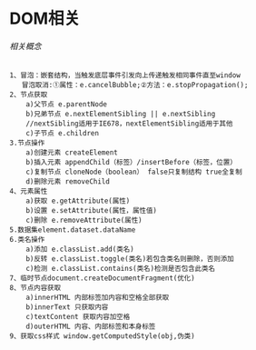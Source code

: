 <!--
 * @version: 1.0.0
 * @Date: 2019-09-26 10:59:36
 * @LastEditTime: 2019-09-26 11:11:52
 -->
# DOM相关

###### 相关概念

    1、冒泡：嵌套结构，当触发底层事件引发向上传递触发相同事件直至window
       冒泡取消:①属性：e.cancelBubble;②方法：e.stopPropagation();
    2、节点获取
        a)父节点 e.parentNode
        b)兄弟节点 e.nextElementSibling || e.nextSibling 
        //nextSibling适用于IE678，nextElementSibling适用于其他
        c)子节点 e.children
    3.节点操作
        a)创建元素 createElement
        b)插入元素 appendChild（标签）/insertBefore（标签，位置）
        c)复制节点 cloneNode（boolean） false只复制结构 true全复制
        d)删除元素 removeChild
    4、元素属性
        a)获取 e.getAttribute(属性)
        b)设置 e.setAttribute(属性，属性值)
        c)删除 e.removeAttribute(属性)
    5.数据集element.dataset.dataName
    6.类名操作
        a)添加 e.classList.add(类名)
        b)反转 e.classList.toggle(类名)若包含类名则删除，否则添加
        c)检测 e.classList.contains(类名)检测是否包含此类名
    7、临时节点document.createDocumentFragment(优化)
    8、节点内容获取
        a)innerHTML 内部标签加内容和空格全部获取
        b)innerText 只获取内容
        c)textContent 获取内容加空格
        d)outerHTML 内容、内部标签和本身标签
    9、获取css样式 window.getComputedStyle(obj,伪类)